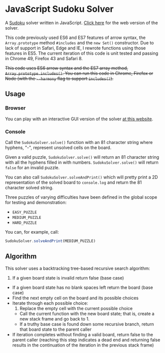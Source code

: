 # JavaScript Sudoku Solver

A [Sudoku](https://en.wikipedia.org/wiki/Sudoku) solver written in JavaScript. [Click here](//tsamb.github.io/sudoku) for the web version of the solver.

This code previously used ES6 and ES7 features of arrow syntax, the `Array.prototype` method `#includes` and the `new Set()` constructor. Due to lack of support in Safari, Edge and IE, I rewrote functions using those features in ES5. The current iteration of this code is unit tested and passing in Chrome 49, Firefox 43 and Safari 8.

~~This code uses ES6 arrow syntax and the ES7 array method, `Array.prototype.includes()`. You can run this code in Chrome, Firefox or Node (with the `--harmony` flag to support `includes()`).~~

## Usage

### Browser

You can play with an interactive GUI version of the solver [at this website](//tsamb.github.io/sudoku).

### Console

Call the `SudokuSolver.solve()` function with an 81 character string where hyphens, "-", represent unsolved cells on the board.

Given a valid puzzle, `SudokuSolver.solve()` will return an 81 character string with all the hyphens filled in with numbers. `SudokuSolver.solve()` will return `false` for an invalid puzzle.

You can also call `SudokuSolver.solveAndPrint()` which will pretty print a 2D representation of the solved board to `console.log` and return the 81 character solved string.

Three puzzles of varying difficulties have been defined in the global scope for testing and demonstration:

* `EASY_PUZZLE`
* `MEDIUM_PUZZLE`
* `HARD_PUZZLE`

You can, for example, call:

```js
SudokuSolver.solveAndPrint(MEDIUM_PUZZLE)
```

## Algorithm

This solver uses a backtracking tree-based recursive search algorithm:

1. If a given board state is invalid return false (base case)
- If a given board state has no blank spaces left return the board (base case)
- Find the next empty cell on the board and its possible choices
- Iterate through each possible choice:
  1. Replace the empty cell with the current possible choice
  - Call the current function with the new board state; that is, create a new stack frame and go back to 1.
  - If a truthy base case is found down some recursive branch, return that board state to the parent caller
- If iteration completes without finding a valid board, return false to the parent caller (reaching this step indicates a dead end and returning false results in the continuation of the iteration in the previous stack frame)
